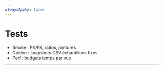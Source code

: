 ```yaml
---
alwaysApply: false
---
```


# Tests

- Smoke : PK/FK, ratios, jointures  
- Golden : snapshots CSV échantillons fixes  
- Perf : budgets temps par vue  

---